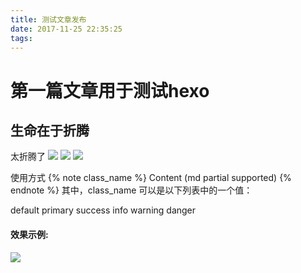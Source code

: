 ```yaml
---
title: 测试文章发布
date: 2017-11-25 22:35:25
tags:
---
```

# 第一篇文章用于测试hexo
## 生命在于折腾
太折腾了
![](http://ww1.sinaimg.cn/large/006agIcvgy1g1kcfumowcj31uo18gk0s.jpg)
![](http://ww1.sinaimg.cn/mw690/006agIcvgy1g1kcfumowcj31uo18gk0s.jpg)
![](http://ww1.sinaimg.cn/thumbnail/006agIcvgy1g1kcfumowcj31uo18gk0s.jpg)

使用方式
{% note class_name %} Content (md partial supported) {% endnote %}
其中，class_name 可以是以下列表中的一个值：

default
primary
success
info
warning
danger

<h4 id="bootstrap-callout-example">效果示例:</h4>
<img src="/uploads/tags/bootstrap-callout.png" class="img-thumbnail img-responsive center-block">